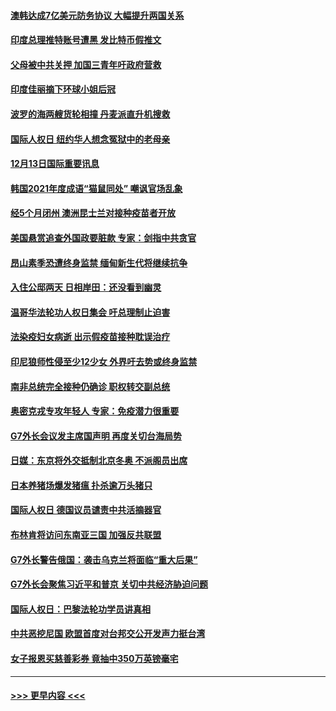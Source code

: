 #### [澳韩达成7亿美元防务协议 大幅提升两国关系](../pages/prog202/a103292351.md?t=12132050) 
#### [印度总理推特账号遭黑 发比特币假推文](../pages/prog202/a103292358.md?t=12132050) 
#### [父母被中共关押 加国三青年吁政府营救](../pages/prog202/a103292297.md?t=12132050) 
#### [印度佳丽摘下环球小姐后冠](../pages/prog202/a103292324.md?t=12132050) 
#### [波罗的海两艘货轮相撞 丹麦派直升机搜救](../pages/prog202/a103292267.md?t=12132050) 
#### [国际人权日 纽约华人想念冤狱中的老母亲](../pages/prog202/a103292311.md?t=12132050) 
#### [12月13日国际重要讯息](../pages/prog202/a103292291.md?t=12132050) 
#### [韩国2021年度成语“猫鼠同处” 嘲讽官场乱象](../pages/prog202/a103292232.md?t=12132050) 
#### [经5个月闭州 澳洲昆士兰对接种疫苗者开放](../pages/prog202/a103292181.md?t=12132050) 
#### [美国悬赏追查外国政要脏款 专家：剑指中共贪官](../pages/prog202/a103292193.md?t=12132050) 
#### [昂山素季恐遭终身监禁 缅甸新生代将继续抗争](../pages/prog202/a103292196.md?t=12132050) 
#### [入住公邸两天 日相岸田：还没看到幽灵](../pages/prog202/a103292121.md?t=12132050) 
#### [温哥华法轮功人权日集会 吁总理制止迫害](../pages/prog202/a103292132.md?t=12132050) 
#### [法染疫妇女病逝 出示假疫苗接种耽误治疗](../pages/prog202/a103292065.md?t=12132050) 
#### [印尼狼师性侵至少12少女 外界吁去势或终身监禁](../pages/prog202/a103292052.md?t=12132050) 
#### [南非总统完全接种仍确诊 职权转交副总统](../pages/prog202/a103291933.md?t=12132050) 
#### [奥密克戎专攻年轻人 专家：免疫潜力很重要](../pages/prog202/a103291939.md?t=12132050) 
#### [G7外长会议发主席国声明 再度关切台海局势](../pages/prog202/a103291918.md?t=12132050) 
#### [日媒：东京将外交抵制北京冬奥 不派阁员出席](../pages/prog202/a103291894.md?t=12132050) 
#### [日本养猪场爆发猪瘟 扑杀逾万头猪只](../pages/prog202/a103291928.md?t=12132050) 
#### [国际人权日 德国议员谴责中共活摘器官](../pages/prog202/a103291919.md?t=12132050) 
#### [布林肯将访问东南亚三国 加强反共联盟](../pages/prog202/a103291848.md?t=12132050) 
#### [G7外长警告俄国：袭击乌克兰将面临“重大后果”](../pages/prog202/a103291774.md?t=12132050) 
#### [G7外长会聚焦习近平和普京 关切中共经济胁迫问题](../pages/prog202/a103291743.md?t=12132050) 
#### [国际人权日：巴黎法轮功学员讲真相](../pages/prog202/a103291750.md?t=12132050) 
#### [中共恶挖尼国 欧盟首度对台邦交公开发声力挺台湾](../pages/prog202/a103291745.md?t=12132050) 
#### [女子报恩买慈善彩券 竟抽中350万英镑毫宅](../pages/prog202/a103291702.md?t=12132050) 

----
#### [ >>> 更早内容 <<< ](../indexes/prog202-earlier.md)
